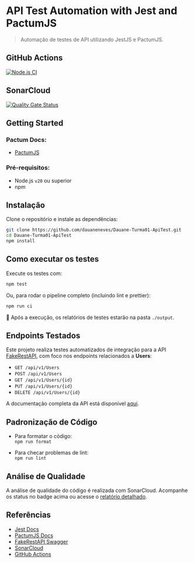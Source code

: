 # API Test Automation with Jest and PactumJS

> Automação de testes de API utilizando JestJS e PactumJS.

## GitHub Actions

[![Node.js CI](https://github.com/dauaneneves/Dauane-Turma01-ApiTest/actions/workflows/node.js.yml/badge.svg?branch=master)](https://github.com/dauaneneves/Dauane-Turma01-ApiTest/actions/workflows/node.js.yml)

## SonarCloud

[![Quality Gate Status](https://sonarcloud.io/api/project_badges/measure?project=dauaneneves_Dauane-Turma01-ApiTest&metric=alert_status)](https://sonarcloud.io/summary/new_code?id=dauaneneves_Dauane-Turma01-ApiTest)

## Getting Started

### Pactum Docs:

- [PactumJS](https://pactumjs.github.io/)

### Pré-requisitos:

- Node.js `v20` ou superior
- npm

## Instalação

Clone o repositório e instale as dependências:

```bash
git clone https://github.com/dauaneneves/Dauane-Turma01-ApiTest.git
cd Dauane-Turma01-ApiTest
npm install
```

## Como executar os testes

Execute os testes com:

```bash
npm test
```

Ou, para rodar o pipeline completo (incluindo lint e prettier):

```bash
npm run ci
```

📂 Após a execução, os relatórios de testes estarão na pasta `./output`.

## Endpoints Testados

Este projeto realiza testes automatizados de integração para a API [FakeRestAPI](https://fakerestapi.azurewebsites.net/index.html), com foco nos endpoints relacionados a **Users**:

- `GET /api/v1/Users` 
- `POST /api/v1/Users`
- `GET /api/v1/Users/{id}`
- `PUT /api/v1/Users/{id}` 
- `DELETE /api/v1/Users/{id}`

A documentação completa da API está disponível [aqui](https://fakerestapi.azurewebsites.net/index.html).

## Padronização de Código

- Para formatar o código:  
  `npm run format`

- Para checar problemas de lint:  
  `npm run lint`

## Análise de Qualidade

A análise de qualidade do código é realizada com SonarCloud. Acompanhe os status no badge acima ou acesse o [relatório detalhado](https://sonarcloud.io/project/overview?id=dauaneneves_Dauane-Turma01-ApiTest).

## Referências

- [Jest Docs](https://jestjs.io/docs/getting-started)
- [PactumJS Docs](https://pactumjs.github.io/)
- [FakeRestAPI Swagger](https://fakerestapi.azurewebsites.net/index.html)
- [SonarCloud](https://sonarcloud.io/)
- [GitHub Actions](https://github.com/features/actions)
